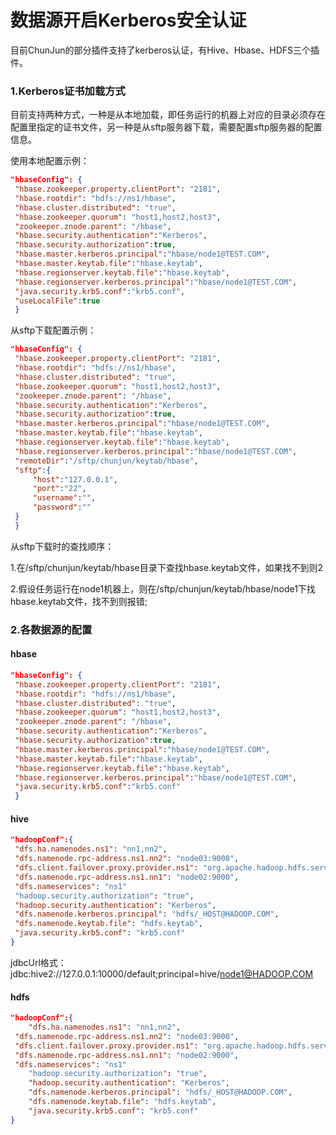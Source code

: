 # 数据源开启Kerberos安全认证

目前ChunJun的部分插件支持了kerberos认证，有Hive、Hbase、HDFS三个插件。

### 1.Kerberos证书加载方式

目前支持两种方式，一种是从本地加载，即任务运行的机器上对应的目录必须存在配置里指定的证书文件，另一种是从sftp服务器下载，需要配置sftp服务器的配置信息。

使用本地配置示例：

```json
"hbaseConfig": {
 "hbase.zookeeper.property.clientPort": "2181",
 "hbase.rootdir": "hdfs://ns1/hbase",
 "hbase.cluster.distributed": "true",
 "hbase.zookeeper.quorum": "host1,host2,host3",
 "zookeeper.znode.parent": "/hbase",
 "hbase.security.authentication":"Kerberos",
 "hbase.security.authorization":true,
 "hbase.master.kerberos.principal":"hbase/node1@TEST.COM",
 "hbase.master.keytab.file":"hbase.keytab",
 "hbase.regionserver.keytab.file":"hbase.keytab",
 "hbase.regionserver.kerberos.principal":"hbase/node1@TEST.COM",
 "java.security.krb5.conf":"krb5.conf",
 "useLocalFile":true
 }
```

从sftp下载配置示例：

```json
"hbaseConfig": {
 "hbase.zookeeper.property.clientPort": "2181",
 "hbase.rootdir": "hdfs://ns1/hbase",
 "hbase.cluster.distributed": "true",
 "hbase.zookeeper.quorum": "host1,host2,host3",
 "zookeeper.znode.parent": "/hbase",
 "hbase.security.authentication":"Kerberos",
 "hbase.security.authorization":true,
 "hbase.master.kerberos.principal":"hbase/node1@TEST.COM",
 "hbase.master.keytab.file":"hbase.keytab",
 "hbase.regionserver.keytab.file":"hbase.keytab",
 "hbase.regionserver.kerberos.principal":"hbase/node1@TEST.COM",
 "remoteDir":"/sftp/chunjun/keytab/hbase",
 "sftp":{
     "host":"127.0.0.1",
     "port":"22",
     "username":"",
     "password":""
 }
 }
```

从sftp下载时的查找顺序：

1.在/sftp/chunjun/keytab/hbase目录下查找hbase.keytab文件，如果找不到则2

2.假设任务运行在node1机器上，则在/sftp/chunjun/keytab/hbase/node1下找hbase.keytab文件，找不到则报错;

### 2.各数据源的配置

#### hbase

```json
"hbaseConfig": {
 "hbase.zookeeper.property.clientPort": "2181",
 "hbase.rootdir": "hdfs://ns1/hbase",
 "hbase.cluster.distributed": "true",
 "hbase.zookeeper.quorum": "host1,host2,host3",
 "zookeeper.znode.parent": "/hbase",
 "hbase.security.authentication":"Kerberos",
 "hbase.security.authorization":true,
 "hbase.master.kerberos.principal":"hbase/node1@TEST.COM",
 "hbase.master.keytab.file":"hbase.keytab",
 "hbase.regionserver.keytab.file":"hbase.keytab",
 "hbase.regionserver.kerberos.principal":"hbase/node1@TEST.COM",
 "java.security.krb5.conf":"krb5.conf"
 }
```

#### hive

```json
"hadoopConf":{
 "dfs.ha.namenodes.ns1": "nn1,nn2",
 "dfs.namenode.rpc-address.ns1.nn2": "node03:9000",
 "dfs.client.failover.proxy.provider.ns1": "org.apache.hadoop.hdfs.server.namenode.ha.ConfiguredFailoverProxyProvider",
 "dfs.namenode.rpc-address.ns1.nn1": "node02:9000",
 "dfs.nameservices": "ns1"
 "hadoop.security.authorization": "true",
 "hadoop.security.authentication": "Kerberos",
 "dfs.namenode.kerberos.principal": "hdfs/_HOST@HADOOP.COM",
 "dfs.namenode.keytab.file": "hdfs.keytab",
 "java.security.krb5.conf": "krb5.conf"
}
```

jdbcUrl格式：jdbc:hive2://127.0.0.1:10000/default;principal=hive/node1@HADOOP.COM

#### hdfs

```json
"hadoopConf":{
    "dfs.ha.namenodes.ns1": "nn1,nn2",
 "dfs.namenode.rpc-address.ns1.nn2": "node03:9000",
 "dfs.client.failover.proxy.provider.ns1": "org.apache.hadoop.hdfs.server.namenode.ha.ConfiguredFailoverProxyProvider",
 "dfs.namenode.rpc-address.ns1.nn1": "node02:9000",
 "dfs.nameservices": "ns1"
    "hadoop.security.authorization": "true",
    "hadoop.security.authentication": "Kerberos",
    "dfs.namenode.kerberos.principal": "hdfs/_HOST@HADOOP.COM",
    "dfs.namenode.keytab.file": "hdfs.keytab",
    "java.security.krb5.conf": "krb5.conf"
}
```
